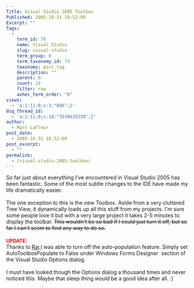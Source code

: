 ```yaml
---
Title: Visual Studio 2005 Toolbox
Published: 2005-10-31 18:52:00
Excerpt: ""
Tags:
  - 
    term_id: 70
    name: Visual Studio
    slug: visual-studio
    term_group: 0
    term_taxonomy_id: 73
    taxonomy: post_tag
    description: ""
    parent: 0
    count: 14
    filter: raw
    avhec_term_order: "0"
views:
  - 'a:1:{i:0;s:3:"886";}'
dsq_thread_id:
  - 'a:1:{i:0;s:10:"3538635550";}'
author:
  - Marc LaFleur
post_date:
  - 2005-10-31 18:52:00
post_excerpt:
  - ""
permalink:
  - /visual-studio-2005-toolbox/
---
```

So far just about everything I've encountered in Visual Studio 2005 has been fantastic. Some of the most subtle changes to the IDE have made my life dramatically easier. <br /> <br /> The one exception to this is the new Toolbox. Aside from a very cluttered Tree View, it dynamically loads up all this stuff from my projects. I'm sure some people love it but with a very large project it takes 2-5 minutes to display the toolbar. <strike>This wouldn't be so bad if I could just turn it off, but so far I can't seem to find any way to do so. <br /> <br /> </strike><b><font color="#ff0000" size="2">UPDATE:</font></b><strike><br /> </strike>Thanks to <a href="http://weblogs.asp.net/rajbk/">Raj&nbsp;<span id="gtbmisp_17" style="border: 0pt none ; margin: 0pt; padding: 0pt; background: transparent none repeat scroll 0% 50%; -moz-background-clip: initial; -moz-background-origin: initial; -moz-background-inline-policy: initial; font-family: serif; font-style: normal; font-variant: normal; font-size: 100%; line-height: normal; font-size-adjust: none; font-stretch: normal; position: static; text-align: left; text-indent: 0pt; text-transform: none; color: red; text-decoration: underline; font-weight: bold; cursor: pointer;"></span></a>I was able to turn off the auto-population feature. Simply set AutoToolboxPopulate to False under Windows Forms Designer&nbsp; section of the Visual Studio Options dialog.<br /> <br /> I must have looked though the Options dialog a thousand times and never noticed this. Maybe that sleep thing <i>would</i> be a good idea after all. :)<span id="gtbmisp_5" style="border: 0pt none ; margin: 0pt; padding: 0pt; background: transparent none repeat scroll 0% 50%; -moz-background-clip: initial; -moz-background-origin: initial; -moz-background-inline-policy: initial; font-family: serif; font-style: normal; font-variant: normal; font-size: 100%; line-height: normal; font-size-adjust: none; font-stretch: normal; position: static; text-align: left; text-indent: 0pt; text-transform: none; color: red; text-decoration: underline; font-weight: bold; cursor: pointer;"></span><br /> <div style="border: 0pt none ; margin: 2px 0px; padding: 0pt; background: rgb(195, 217, 255) none repeat scroll 0% 50%; -moz-background-clip: initial; -moz-background-origin: initial; -moz-background-inline-policy: initial; display: none; font-family: serif; font-style: normal; font-variant: normal; font-weight: normal; font-size: 100%; line-height: normal; font-size-adjust: none; font-stretch: normal; text-align: left; text-indent: 0pt; text-transform: none; color: rgb(0, 0, 0); text-decoration: none; cursor: default; position: absolute; z-index: 2147483647;" id="gtbspellmenu_17"><span style="border: 0pt none ; margin: 0pt; padding: 0pt; background: transparent none repeat scroll 0% 50%; -moz-background-clip: initial; -moz-background-origin: initial; -moz-background-inline-policy: initial; font-family: serif; font-style: normal; font-variant: normal; font-weight: normal; line-height: normal; font-size-adjust: none; font-stretch: normal; position: static; text-align: left; text-indent: 0pt; text-transform: none; color: rgb(0, 0, 0); text-decoration: none; cursor: pointer; font-size: 90%;">Kamila</span><br /><span style="border: 0pt none ; margin: 0pt; padding: 0pt; background: transparent none repeat scroll 0% 50%; -moz-background-clip: initial; -moz-background-origin: initial; -moz-background-inline-policy: initial; font-family: serif; font-style: normal; font-variant: normal; font-weight: normal; line-height: normal; font-size-adjust: none; font-stretch: normal; position: static; text-align: left; text-indent: 0pt; text-transform: none; color: rgb(0, 0, 0); text-decoration: none; cursor: pointer; font-size: 90%;">Jamal</span><br /><span style="border: 0pt none ; margin: 0pt; padding: 0pt; background: transparent none repeat scroll 0% 50%; -moz-background-clip: initial; -moz-background-origin: initial; -moz-background-inline-policy: initial; font-family: serif; font-style: normal; font-variant: normal; font-weight: normal; line-height: normal; font-size-adjust: none; font-stretch: normal; position: static; text-align: left; text-indent: 0pt; text-transform: none; color: rgb(0, 0, 0); text-decoration: none; cursor: pointer; font-size: 90%;">Jammal</span><br /><span style="border: 0pt none ; margin: 0pt; padding: 0pt; background: transparent none repeat scroll 0% 50%; -moz-background-clip: initial; -moz-background-origin: initial; -moz-background-inline-policy: initial; font-family: serif; font-style: normal; font-variant: normal; font-weight: normal; line-height: normal; font-size-adjust: none; font-stretch: normal; position: static; text-align: left; text-indent: 0pt; text-transform: none; color: rgb(0, 0, 0); text-decoration: none; cursor: pointer; font-size: 90%;">Jamil</span><br /><span style="border: 0pt none ; margin: 0pt; padding: 0pt; background: transparent none repeat scroll 0% 50%; -moz-background-clip: initial; -moz-background-origin: initial; -moz-background-inline-policy: initial; font-family: serif; font-style: normal; font-variant: normal; font-weight: normal; line-height: normal; font-size-adjust: none; font-stretch: normal; position: static; text-align: left; text-indent: 0pt; text-transform: none; color: rgb(0, 0, 0); text-decoration: none; cursor: pointer; font-size: 90%;">Kamilah</span><br /><span id="gtbspellmenu_edit_17" style="border: 0pt none ; margin: 0pt; padding: 0pt; background: transparent none repeat scroll 0% 50%; -moz-background-clip: initial; -moz-background-origin: initial; -moz-background-inline-policy: initial; font-family: serif; font-style: normal; font-variant: normal; font-weight: normal; line-height: normal; font-size-adjust: none; font-stretch: normal; position: static; text-align: left; text-indent: 0pt; text-transform: none; color: rgb(0, 0, 0); text-decoration: none; cursor: pointer; font-size: 90%;">Edit...</span><br /><span id="gtbspellmenu_ignoreall_17" style="border: 0pt none ; margin: 0pt; padding: 0pt; background: transparent none repeat scroll 0% 50%; -moz-background-clip: initial; -moz-background-origin: initial; -moz-background-inline-policy: initial; font-family: serif; font-style: normal; font-variant: normal; font-weight: normal; line-height: normal; font-size-adjust: none; font-stretch: normal; position: static; text-align: left; text-indent: 0pt; text-transform: none; color: rgb(0, 0, 0); text-decoration: none; cursor: pointer; font-size: 90%;">Ignore all</span><br /><span id="gtbspellmenu_dictadd_17" style="border: 0pt none ; margin: 0pt; padding: 0pt; background: transparent none repeat scroll 0% 50%; -moz-background-clip: initial; -moz-background-origin: initial; -moz-background-inline-policy: initial; font-family: serif; font-style: normal; font-variant: normal; font-weight: normal; line-height: normal; font-size-adjust: none; font-stretch: normal; position: static; text-align: left; text-indent: 0pt; text-transform: none; color: rgb(0, 0, 0); text-decoration: none; cursor: pointer; font-size: 90%;">Add to dictionary</span></div><div style="border: 0pt none ; margin: 2px 0px; padding: 0pt; background: rgb(195, 217, 255) none repeat scroll 0% 50%; -moz-background-clip: initial; -moz-background-origin: initial; -moz-background-inline-policy: initial; display: none; font-family: serif; font-style: normal; font-variant: normal; font-weight: normal; font-size: 100%; line-height: normal; font-size-adjust: none; font-stretch: normal; text-align: left; text-indent: 0pt; text-transform: none; color: rgb(0, 0, 0); text-decoration: none; cursor: default; position: absolute; z-index: 2147483647;" id="gtbspellmenu_18"><span style="border: 0pt none ; margin: 0pt; padding: 0pt; background: transparent none repeat scroll 0% 50%; -moz-background-clip: initial; -moz-background-origin: initial; -moz-background-inline-policy: initial; font-family: serif; font-style: normal; font-variant: normal; font-weight: normal; line-height: normal; font-size-adjust: none; font-stretch: normal; position: static; text-align: left; text-indent: 0pt; text-transform: none; color: rgb(0, 0, 0); text-decoration: none; cursor: default; font-size: 90%;">(No suggestions)</span><br /><span id="gtbspellmenu_edit_18" style="border: 0pt none ; margin: 0pt; padding: 0pt; background: transparent none repeat scroll 0% 50%; -moz-background-clip: initial; -moz-background-origin: initial; -moz-background-inline-policy: initial; font-family: serif; font-style: normal; font-variant: normal; font-weight: normal; line-height: normal; font-size-adjust: none; font-stretch: normal; position: static; text-align: left; text-indent: 0pt; text-transform: none; color: rgb(0, 0, 0); text-decoration: none; cursor: pointer; font-size: 90%;">Edit...</span><br /><span id="gtbspellmenu_ignoreall_18" style="border: 0pt none ; margin: 0pt; padding: 0pt; background: transparent none repeat scroll 0% 50%; -moz-background-clip: initial; -moz-background-origin: initial; -moz-background-inline-policy: initial; font-family: serif; font-style: normal; font-variant: normal; font-weight: normal; line-height: normal; font-size-adjust: none; font-stretch: normal; position: static; text-align: left; text-indent: 0pt; text-transform: none; color: rgb(0, 0, 0); text-decoration: none; cursor: pointer; font-size: 90%;">Ignore all</span><br /><span id="gtbspellmenu_dictadd_18" style="border: 0pt none ; margin: 0pt; padding: 0pt; background: transparent none repeat scroll 0% 50%; -moz-background-clip: initial; -moz-background-origin: initial; -moz-background-inline-policy: initial; font-family: serif; font-style: normal; font-variant: normal; font-weight: normal; line-height: normal; font-size-adjust: none; font-stretch: normal; position: static; text-align: left; text-indent: 0pt; text-transform: none; color: rgb(0, 0, 0); text-decoration: none; cursor: pointer; font-size: 90%;">Add to dictionary</span></div>